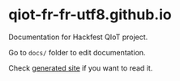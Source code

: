 # qiot-fr-fr-utf8.github.io

Documentation for Hackfest QIoT project.

Go to `docs/` folder to edit documentation.

Check [generated site](https://qiot-fr-fr-utf8.github.io/) if you want to read it.

